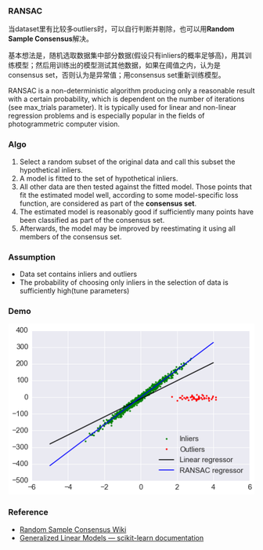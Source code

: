 ### RANSAC

当dataset里有比较多outliers时，可以自行判断并剔除，也可以用**Random Sample Consensus**解决。  

基本想法是，随机选取数据集中部分数据(假设只有inliers的概率足够高)，用其训练模型；然后用训练出的模型测试其他数据，如果在阈值之内，认为是consensus set，否则认为是异常值；用consensus set重新训练模型。  

RANSAC is a non-deterministic algorithm producing only a reasonable result with a certain probability, which is dependent on the number of iterations (see max_trials parameter). It is typically used for linear and non-linear regression problems and is especially popular in the fields of photogrammetric computer vision.

### Algo

1. Select a random subset of the original data and call this subset the hypothetical inliers.
2. A model is fitted to the set of hypothetical inliers.
3. All other data are then tested against the fitted model. Those points that fit the estimated model well, according to some model-specific loss function, are considered as part of the **consensus set**.
4. The estimated model is reasonably good if sufficiently many points have been classified as part of the consensus set.
5. Afterwards, the model may be improved by reestimating it using all members of the consensus set.

### Assumption

- Data set contains inliers and outliers 
- The probability of choosing only inliers in the selection of data is sufficiently high(tune parameters)

### Demo

![RANSAC](./img/ransac.png)

### Reference 

- [Random Sample Consensus Wiki](https://en.wikipedia.org/wiki/Random_sample_consensus#Algorithm)
- [Generalized Linear Models — scikit-learn documentation](http://scikit-learn.org/stable/modules/linear_model.html#ransac-random-sample-consensus)
